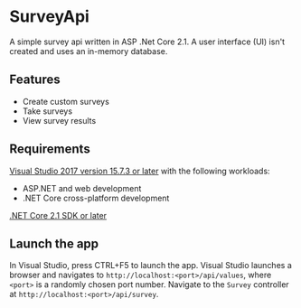 # SurveyApi
A simple survey api written in ASP .Net Core 2.1. A user interface (UI) isn't created and uses an in-memory database.

<h2> Features </h2>
<ul>
 <li> Create custom surveys </li>
 <li> Take surveys </li>
 <li> View survey results </li>
</ul>

<h2> Requirements </h2>
<a href="https://visualstudio.microsoft.com/downloads/" data-linktype="external" class="x-hidden-focus">Visual Studio 2017 version 15.7.3 or later</a> with the following workloads:
<ul>
 <li> ASP.NET and web development </li>
 <li> .NET Core cross-platform development </li>
</ul>

<a href="https://www.microsoft.com/net/download/windows" data-linktype="external" class="x-hidden-focus">.NET Core 2.1 SDK or later</a>

<h2> Launch the app </h2>
<p class="x-hidden-focus">In Visual Studio, press CTRL+F5 to launch the app. Visual Studio launches a browser and navigates to <code>http://localhost:&lt;port&gt;/api/values</code>, where <code>&lt;port&gt;</code> is a randomly chosen port number. 
Navigate to the <code>Survey</code> controller at <code>http://localhost:&lt;port&gt;/api/survey</code>.</p>
